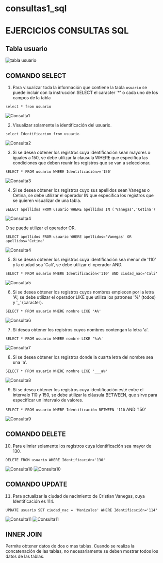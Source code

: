# consultas1_sql

# EJERCICIOS CONSULTAS SQL

## Tabla usuario

![tabla usuario](img/tabla_usuario.png "Tabla usuario")

## COMANDO SELECT

1. Para visualizar toda la información que contiene la tabla `usuario` se puede incluir con la instrucción SELECT el caracter '*' o cada uno de los campos de la tabla 

`select * from usuario` 

![Consulta1](img/consulta1.png "Consulta1")

2. Visualizar solamente la identificación del usuario.

`select Identificacion from usuario`

![Consulta2](img/consulta2.png "Consulta2")

3. Si se desea obtener los registros cuya identificación sean mayores o iguales a 150, se debe utilizar la clausula WHERE que especifica las condiciones que deben reunir los registros que se van a seleccionar.

`SELECT * FROM usuario WHERE Identificación>='150'`

![Consulta3](img/consulta3.png "Consulta3")

4. Si se desea obtener los registros cuyo sus apellidos sean Vanegas o Cetina, se debe utilizar el operador IN que especifica los registros que se quieren visualizar de una tabla.

`SELECT apellidos FROM usuario WHERE apellidos IN ('Vanegas','Cetina')`

![Consulta4](img/consulta4.png "Consulta4")

O se puede utilizar el operador OR.

`SELECT apellidos FROM usuario WHERE apellidos='Vanegas' OR apellidos='Cetina'`

![Consulta4](img/consulta4_2.png "Consulta4")

5. Si se desea obtener los registros cuya identificación sea menor de '110' y la ciudad sea 'Cali', se debe utilizar el operador AND.

`SELECT * FROM usuario WHERE Identificación<'110' AND ciudad_nac='Cali'`

![Consulta5](img/consulta5.png "Consulta5")

6. Si se desea obtener los registros cuyos nombres empiecen por la letra 'A', se debe utilizar el operador LIKE que utiliza los patrones '%' (todos) y '_' (caracter).

`SELECT * FROM usuario WHERE nombre LIKE 'A%'`

![Consulta6](img/consulta6.png "Consulta6")

7. Si desea obtener los registros cuyos nombres contengan la letra 'a'.

`SELECT * FROM usuario WHERE nombre LIKE '%a%'`

![Consulta7](img/consulta7.png "Consulta7")

8. Si se desea obtener los registros donde la cuarta letra del nombre sea una 'a'.

`SELECT * FROM usuario WHERE nombre LIKE '___a%'`

![Consulta8](img/consulta8.png "Consulta8")

9. Si se desea obtener los registros cuya identificación esté entre el intervalo 110 y 150, se debe utilizar la cláusula BETWEEN, que sirve para especificar un intervalo de valores.

`SELECT * FROM usuario WHERE Identificación BETWEEN '110` AND '150'

![Consulta9](img/consulta9.png "Consulta9")



## COMANDO DELETE

10. Para elimiar solamente los registros cuya identificación sea mayor de 130.

`DELETE FROM usuario WHERE Identificación>'130'`

![Consulta10](img/consulta10.png "Consulta10")
![Consulta10](img/consulta10_2.png "Consulta10")


## COMANDO UPDATE

11. Para actualizar la ciudad de nacimiento de Cristian Vanegas, cuya Identificación es 114.

`UPDATE usuario SET ciudad_nac = 'Manizales' WHERE Identificación='114'`

![Consulta11](img/consulta11.png "Consulta11")
![Consulta11](img/consulta11_2.png "Consulta11")


## INNER JOIN

Permite obtener datos de dos o mas tablas.  Cuando se realiza la concatenación de las tablas, no necesariamente se deben mostrar todos los datos de las tablas.



